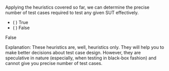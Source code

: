 <panel header="{{ icon_Q_A }} Can define test cases precisely">
<question>

Applying the heuristics covered so far, we can determine the precise number of test cases required to test any given SUT effectively.

- ( ) True
- ( ) False

<div slot="answer">

False

Explanation: These heuristics are, well, heuristics only. They will help you to make better decisions about test case design. However, they are speculative in nature (especially, when testing in black-box fashion) and cannot give you precise number of test cases.

</div>
</question>
</panel>
